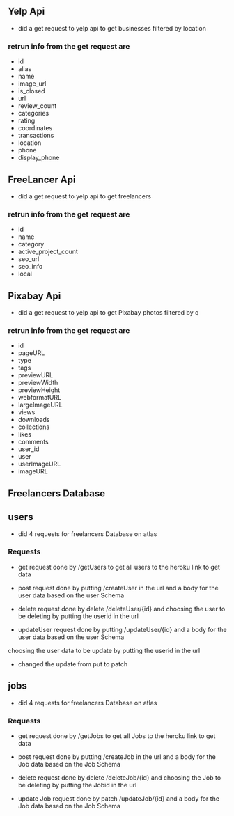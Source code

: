 ## Yelp Api

- did a get request to yelp api to get businesses filtered by location 

### retrun info from the get request are 

- id
- alias
- name
- image_url
- is_closed
- url
-  review_count 
- categories
- rating
- coordinates
- transactions
- location
- phone
- display_phone

## FreeLancer Api

- did a get request to yelp api to get freelancers

### retrun info from the get request are 

- id
- name
- category
- active_project_count
- seo_url
- seo_info
- local

## Pixabay Api

- did a get request to yelp api to get Pixabay photos filtered by q

### retrun info from the get request are 

- id
- pageURL
- type
- tags
- previewURL
- previewWidth
- previewHeight
- webformatURL
- largeImageURL
- views
- downloads
- collections
- likes
- comments
- user_id
- user
- userImageURL
- imageURL

## Freelancers Database

## users

- did 4 requests for freelancers Database on atlas 

### Requests

- get request done by /getUsers to get all users to the heroku link to get data

- post request done by putting /createUser in the url and a body for the user data based on the user Schema

- delete request done by delete /deleteUser/{id} and choosing the user to be deleting by putting the userid in the url

- updateUser  request done by putting /updateUser/{id} and a body for the user data based on the user Schema 

choosing the user data to be update by putting the userid in the url


- changed the update from put to patch

## jobs

- did 4 requests for freelancers Database on atlas 

### Requests

- get request done by /getJobs to get all Jobs to the heroku link to get data

- post request done by putting /createJob in the url and a body for the Job data based on the Job Schema

- delete request done by delete /deleteJob/{id} and choosing the Job to be deleting by putting the Jobid in the url

- update Job  request done by patch /updateJob/{id} and a body for the Job data based on the Job Schema 